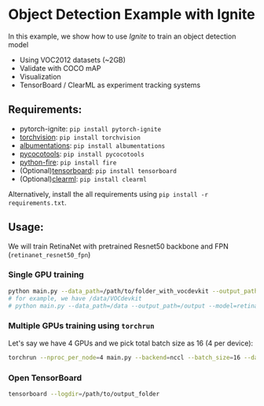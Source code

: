 # Object Detection Example with Ignite

In this example, we show how to use _Ignite_ to train an object detection model

- Using VOC2012 datasets (~2GB)
- Validate with COCO mAP
- Visualization
- TensorBoard / ClearML as experiment tracking systems

## Requirements:

- pytorch-ignite: `pip install pytorch-ignite`
- [torchvision](https://github.com/pytorch/vision): `pip install torchvision`
- [albumentations](https://github.com/albumentations-team/albumentations): `pip install albumentations`
- [pycocotools](https://cocodataset.org/): `pip install pycocotools`
- [python-fire](https://github.com/google/python-fire): `pip install fire`
- (Optional)[tensorboard](https://www.tensorflow.org/tensorboard): `pip install tensorboard`
- (Optional)[clearml](https://clear.ml/): `pip install clearml`

Alternatively, install the all requirements using `pip install -r requirements.txt`.

## Usage:

We will train RetinaNet with pretrained Resnet50 backbone and FPN (`retinanet_resnet50_fpn`)

### Single GPU training

```bash
python main.py --data_path=/path/to/folder_with_vocdevkit --output_path=/path/to/output_folder  --batch_size=2 --model=retinanet_resnet50_fpn --weights_backbone="ResNet50_Weights.IMAGENET1K_V1"
# for example, we have /data/VOCdevkit
# python main.py --data_path=/data --output_path=/output --model=retinanet_resnet50_fpn --weights_backbone="ResNet50_Weights.IMAGENET1K_V1"
```

### Multiple GPUs training using `torchrun`

Let's say we have 4 GPUs and we pick total batch size as 16 (4 per device):

```bash
torchrun --nproc_per_node=4 main.py --backend=nccl --batch_size=16 --data_path=/path/to/folder_with_vocdevkit --output_path=/path/to/output_folder --model=retinanet_resnet50_fpn --weights_backbone="ResNet50_Weights.IMAGENET1K_V1"
```

### Open TensorBoard


```bash
tensorboard --logdir=/path/to/output_folder
```
